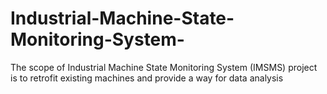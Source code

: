 # Industrial-Machine-State-Monitoring-System-
The scope of Industrial Machine State Monitoring System (IMSMS) project is to retrofit existing machines and provide a way for data analysis 
